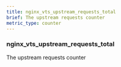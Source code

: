 ```yaml
---
title: nginx_vts_upstream_requests_total
brief: The upstream requests counter
metric_type: counter
---
```

### nginx_vts_upstream_requests_total

The upstream requests counter